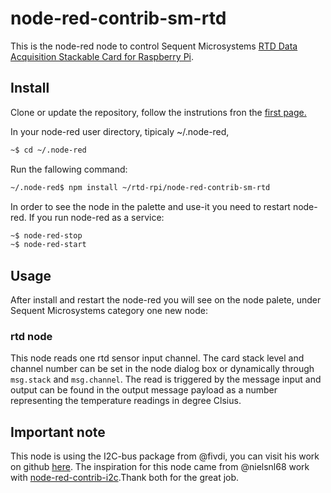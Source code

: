 # node-red-contrib-sm-rtd

This is the node-red node to control Sequent Microsystems [RTD Data Acquisition Stackable Card for Raspberry Pi](https://sequentmicrosystems.com/collections/all-io-cards/products/rtd-data-acquisition-card-for-rpi).

## Install

Clone or update the repository, follow the instrutions fron the [first page.](https://github.com/SequentMicrosystems/rtd-rpi)

In your node-red user directory, tipicaly ~/.node-red,

```bash
~$ cd ~/.node-red
```

Run the fallowing command:

```bash
~/.node-red$ npm install ~/rtd-rpi/node-red-contrib-sm-rtd
```

In order to see the node in the palette and use-it you need to restart node-red. If you run node-red as a service:
 ```bash
 ~$ node-red-stop
 ~$ node-red-start
 ```

## Usage

After install and restart the node-red you will see on the node palete, under Sequent Microsystems category one new node:

### rtd node

This node reads one rtd sensor input channel.
The card stack level and channel number can be set in the node dialog box or dynamically through ```msg.stack``` and ```msg.channel```.
The read is triggered by the message input and output can be found in the output message payload as a number representing the temperature readings in degree Clsius.

## Important note

This node is using the I2C-bus package from @fivdi, you can visit his work on github [here](https://github.com/fivdi/i2c-bus). 
The inspiration for this node came from @nielsnl68 work with [node-red-contrib-i2c](https://github.com/nielsnl68/node-red-contrib-i2c).Thank both for the great job.
